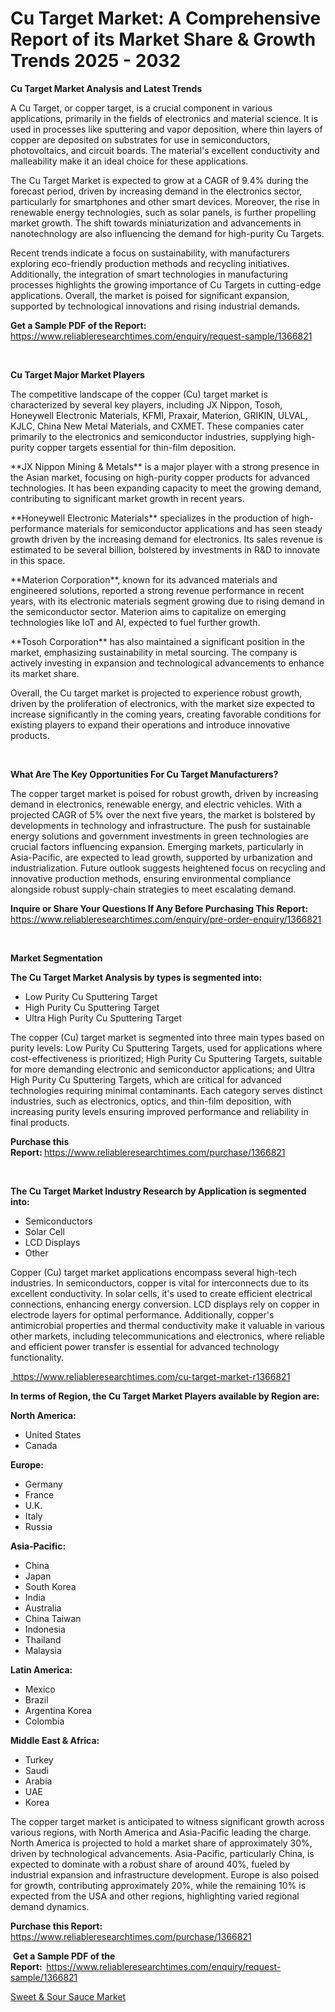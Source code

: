 <p><h1>Cu Target Market: A Comprehensive Report of its Market Share & Growth Trends 2025 - 2032</h1></p><p><strong>Cu Target Market Analysis and Latest Trends</strong></p>
<p><p>A Cu Target, or copper target, is a crucial component in various applications, primarily in the fields of electronics and material science. It is used in processes like sputtering and vapor deposition, where thin layers of copper are deposited on substrates for use in semiconductors, photovoltaics, and circuit boards. The material's excellent conductivity and malleability make it an ideal choice for these applications.</p><p>The Cu Target Market is expected to grow at a CAGR of 9.4% during the forecast period, driven by increasing demand in the electronics sector, particularly for smartphones and other smart devices. Moreover, the rise in renewable energy technologies, such as solar panels, is further propelling market growth. The shift towards miniaturization and advancements in nanotechnology are also influencing the demand for high-purity Cu Targets.</p><p>Recent trends indicate a focus on sustainability, with manufacturers exploring eco-friendly production methods and recycling initiatives. Additionally, the integration of smart technologies in manufacturing processes highlights the growing importance of Cu Targets in cutting-edge applications. Overall, the market is poised for significant expansion, supported by technological innovations and rising industrial demands.</p></p>
<p><strong>Get a Sample PDF of the Report:&nbsp;</strong> <a href="https://www.reliableresearchtimes.com/enquiry/request-sample/1366821?utm_campaign=2583&utm_medium=2&utm_source=Github&utm_content=ia&utm_term=22032025&utm_id=cu-target">https://www.reliableresearchtimes.com/enquiry/request-sample/1366821</a></p>
<p>&nbsp;</p>
<p><strong>Cu Target Major Market Players</strong></p>
<p><p>The competitive landscape of the copper (Cu) target market is characterized by several key players, including JX Nippon, Tosoh, Honeywell Electronic Materials, KFMI, Praxair, Materion, GRIKIN, ULVAL, KJLC, China New Metal Materials, and CXMET. These companies cater primarily to the electronics and semiconductor industries, supplying high-purity copper targets essential for thin-film deposition. </p><p>**JX Nippon Mining & Metals** is a major player with a strong presence in the Asian market, focusing on high-purity copper products for advanced technologies. It has been expanding capacity to meet the growing demand, contributing to significant market growth in recent years.</p><p>**Honeywell Electronic Materials** specializes in the production of high-performance materials for semiconductor applications and has seen steady growth driven by the increasing demand for electronics. Its sales revenue is estimated to be several billion, bolstered by investments in R&D to innovate in this space.</p><p>**Materion Corporation**, known for its advanced materials and engineered solutions, reported a strong revenue performance in recent years, with its electronic materials segment growing due to rising demand in the semiconductor sector. Materion aims to capitalize on emerging technologies like IoT and AI, expected to fuel further growth.</p><p>**Tosoh Corporation** has also maintained a significant position in the market, emphasizing sustainability in metal sourcing. The company is actively investing in expansion and technological advancements to enhance its market share. </p><p>Overall, the Cu target market is projected to experience robust growth, driven by the proliferation of electronics, with the market size expected to increase significantly in the coming years, creating favorable conditions for existing players to expand their operations and introduce innovative products.</p></p>
<p>&nbsp;</p>
<p><strong>What Are The Key Opportunities For Cu Target Manufacturers?</strong></p>
<p><p>The copper target market is poised for robust growth, driven by increasing demand in electronics, renewable energy, and electric vehicles. With a projected CAGR of 5% over the next five years, the market is bolstered by developments in technology and infrastructure. The push for sustainable energy solutions and government investments in green technologies are crucial factors influencing expansion. Emerging markets, particularly in Asia-Pacific, are expected to lead growth, supported by urbanization and industrialization. Future outlook suggests heightened focus on recycling and innovative production methods, ensuring environmental compliance alongside robust supply-chain strategies to meet escalating demand.</p></p>
<p><strong>Inquire or Share Your Questions If Any Before Purchasing This Report:</strong> <a href="https://www.reliableresearchtimes.com/enquiry/pre-order-enquiry/1366821?utm_campaign=2583&utm_medium=2&utm_source=Github&utm_content=ia&utm_term=22032025&utm_id=cu-target">https://www.reliableresearchtimes.com/enquiry/pre-order-enquiry/1366821</a></p>
<p>&nbsp;</p>
<p><strong>Market Segmentation</strong></p>
<p><strong>The Cu Target Market Analysis by types is segmented into:</strong></p>
<p><ul><li>Low Purity Cu Sputtering Target</li><li>High Purity Cu Sputtering Target</li><li>Ultra High Purity Cu Sputtering Target</li></ul></p>
<p><p>The copper (Cu) target market is segmented into three main types based on purity levels: Low Purity Cu Sputtering Targets, used for applications where cost-effectiveness is prioritized; High Purity Cu Sputtering Targets, suitable for more demanding electronic and semiconductor applications; and Ultra High Purity Cu Sputtering Targets, which are critical for advanced technologies requiring minimal contaminants. Each category serves distinct industries, such as electronics, optics, and thin-film deposition, with increasing purity levels ensuring improved performance and reliability in final products.</p></p>
<p><strong>Purchase this Report:&nbsp;</strong><a href="https://www.reliableresearchtimes.com/purchase/1366821?utm_campaign=2583&utm_medium=2&utm_source=Github&utm_content=ia&utm_term=22032025&utm_id=cu-target">https://www.reliableresearchtimes.com/purchase/1366821</a></p>
<p>&nbsp;</p>
<p><strong>The Cu Target Market Industry Research by Application is segmented into:</strong></p>
<p><ul><li>Semiconductors</li><li>Solar Cell</li><li>LCD Displays</li><li>Other</li></ul></p>
<p><p>Copper (Cu) target market applications encompass several high-tech industries. In semiconductors, copper is vital for interconnects due to its excellent conductivity. In solar cells, it's used to create efficient electrical connections, enhancing energy conversion. LCD displays rely on copper in electrode layers for optimal performance. Additionally, copper's antimicrobial properties and thermal conductivity make it valuable in various other markets, including telecommunications and electronics, where reliable and efficient power transfer is essential for advanced technology functionality.</p></p>
<p><a href="https://www.reliableresearchtimes.com/cu-target-market-r1366821?utm_campaign=2583&utm_medium=2&utm_source=Github&utm_content=ia&utm_term=22032025&utm_id=cu-target">&nbsp;https://www.reliableresearchtimes.com/cu-target-market-r1366821</a></p>
<p><strong>In terms of Region, the Cu Target Market Players available by Region are:</strong></p>
<p>
    <p> <strong> North America: </strong>
        <ul>
            <li>United States</li>
            <li>Canada</li>
        </ul>
        </p> 
    <p> <strong> Europe: </strong>
        <ul>
            <li>Germany</li>
            <li>France</li>
            <li>U.K.</li>
            <li>Italy</li>
            <li>Russia</li>
        </ul>
        </p> 
    <p> <strong> Asia-Pacific: </strong>
        <ul>
            <li>China</li>
            <li>Japan</li>
            <li>South Korea</li>
            <li>India</li>
            <li>Australia</li>
            <li>China Taiwan</li>
            <li>Indonesia</li>
            <li>Thailand</li>
            <li>Malaysia</li>
        </ul>
        </p> 
    <p> <strong> Latin America: </strong>
        <ul>
            <li>Mexico</li>
            <li>Brazil</li>
            <li>Argentina Korea</li>
            <li>Colombia</li>
        </ul>
        </p> 
    <p> <strong> Middle East & Africa: </strong>
        <ul>
            <li>Turkey</li>
            <li>Saudi</li>
            <li>Arabia</li>
            <li>UAE</li>
            <li>Korea</li>
        </ul>
    </p>
    </p>
<p><p>The copper target market is anticipated to witness significant growth across various regions, with North America and Asia-Pacific leading the charge. North America is projected to hold a market share of approximately 30%, driven by technological advancements. Asia-Pacific, particularly China, is expected to dominate with a robust share of around 40%, fueled by industrial expansion and infrastructure development. Europe is also poised for growth, contributing approximately 20%, while the remaining 10% is expected from the USA and other regions, highlighting varied regional demand dynamics.</p></p>
<p><strong>Purchase this Report: </strong><a href="https://www.reliableresearchtimes.com/purchase/1366821?utm_campaign=2583&utm_medium=2&utm_source=Github&utm_content=ia&utm_term=22032025&utm_id=cu-target">https://www.reliableresearchtimes.com/purchase/1366821</a></p>
<p>&nbsp;<strong>Get a Sample PDF of the Report:&nbsp;&nbsp;</strong><a href="https://www.reliableresearchtimes.com/enquiry/request-sample/1366821?utm_campaign=2583&utm_medium=2&utm_source=Github&utm_content=ia&utm_term=22032025&utm_id=cu-target">https://www.reliableresearchtimes.com/enquiry/request-sample/1366821</a></p>
<p><strong></strong></p>
<p><p><a href="https://github.com/ulyssacrayne00231/Market-Research-Report-List-1/blob/main/sweet-sour-sauce-market.md?utm_campaign=2583&utm_medium=2&utm_source=Github&utm_content=ia&utm_term=22032025&utm_id=cu-target">Sweet & Sour Sauce Market</a></p></p>